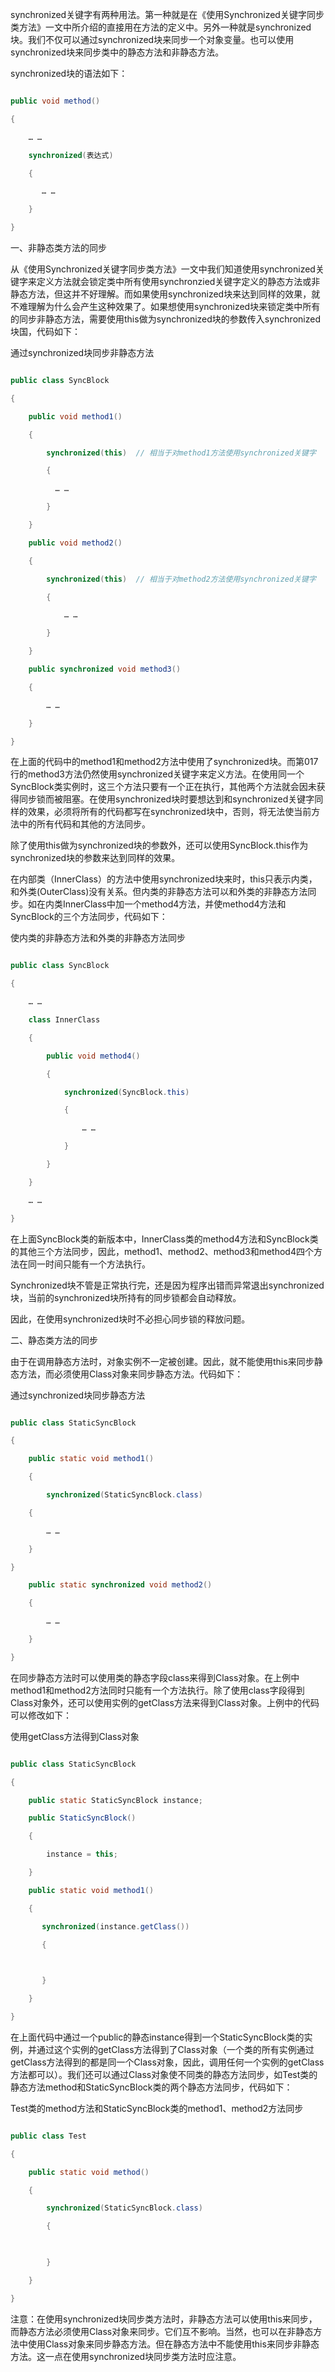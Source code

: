 synchronized关键字有两种用法。第一种就是在《使用Synchronized关键字同步类方法》一文中所介绍的直接用在方法的定义中。另外一种就是synchronized块。我们不仅可以通过synchronized块来同步一个对象变量。也可以使用synchronized块来同步类中的静态方法和非静态方法。
synchronized块的语法如下：
```java  
public void method()  
{  
    … …  
    synchronized(表达式)  
    {  
       … …  
    }  
} 
```
一、非静态类方法的同步    
从《使用Synchronized关键字同步类方法》一文中我们知道使用synchronized关键字来定义方法就会锁定类中所有使用synchronzied关键字定义的静态方法或非静态方法，但这并不好理解。而如果使用synchronized块来达到同样的效果，就不难理解为什么会产生这种效果了。如果想使用synchronized块来锁定类中所有的同步非静态方法，需要使用this做为synchronized块的参数传入synchronized块国，代码如下：
通过synchronized块同步非静态方法
```java  
public class SyncBlock  
{  
    public void method1()  
    {  
        synchronized(this)  // 相当于对method1方法使用synchronized关键字  
        {  
          … …  
		}  
	}  
	public void method2()  
	{  
		synchronized(this)  // 相当于对method2方法使用synchronized关键字  
		{  
			… …  
		}  
	}  
	public synchronized void method3()    
	{  
		… …  
	}  
} 
```
在上面的代码中的method1和method2方法中使用了synchronized块。而第017行的method3方法仍然使用synchronized关键字来定义方法。在使用同一个SyncBlock类实例时，这三个方法只要有一个正在执行，其他两个方法就会因未获得同步锁而被阻塞。在使用synchronized块时要想达到和synchronized关键字同样的效果，必须将所有的代码都写在synchronized块中，否则，将无法使当前方法中的所有代码和其他的方法同步。
除了使用this做为synchronized块的参数外，还可以使用SyncBlock.this作为synchronized块的参数来达到同样的效果。
在内部类（InnerClass）的方法中使用synchronized块来时，this只表示内类，和外类(OuterClass)没有关系。但内类的非静态方法可以和外类的非静态方法同步。如在内类InnerClass中加一个method4方法，并使method4方法和SyncBlock的三个方法同步，代码如下：
使内类的非静态方法和外类的非静态方法同步 
```java  
public class SyncBlock  
{  
    … …  
    class InnerClass  
    {  
        public void method4()  
        {  
            synchronized(SyncBlock.this)  
            {  
                … …   
            }  
        }  
    }  
    … …  
} 
```
在上面SyncBlock类的新版本中，InnerClass类的method4方法和SyncBlock类的其他三个方法同步，因此，method1、method2、method3和method4四个方法在同一时间只能有一个方法执行。
Synchronized块不管是正常执行完，还是因为程序出错而异常退出synchronized块，当前的synchronized块所持有的同步锁都会自动释放。
因此，在使用synchronized块时不必担心同步锁的释放问题。
二、静态类方法的同步
由于在调用静态方法时，对象实例不一定被创建。因此，就不能使用this来同步静态方法，而必须使用Class对象来同步静态方法。代码如下：
通过synchronized块同步静态方法 
```java  
public class StaticSyncBlock  
{  
    public static void method1()  
	{  
		synchronized(StaticSyncBlock.class)    
    {  
		… …  
    }  
}  
	public static synchronized void method2()    
    {  
		… …  
	}  
} 
```
在同步静态方法时可以使用类的静态字段class来得到Class对象。在上例中method1和method2方法同时只能有一个方法执行。除了使用class字段得到Class对象外，还可以使用实例的getClass方法来得到Class对象。上例中的代码可以修改如下：
使用getClass方法得到Class对象
```java  
public class StaticSyncBlock  
{  
	public static StaticSyncBlock instance;   
    public StaticSyncBlock()  
    {  
        instance = this;  
    }  
    public static void method1()  
    {  
       synchronized(instance.getClass())  
       {  
              
       }  
    }  
}  
```
在上面代码中通过一个public的静态instance得到一个StaticSyncBlock类的实例，并通过这个实例的getClass方法得到了Class对象（一个类的所有实例通过getClass方法得到的都是同一个Class对象，因此，调用任何一个实例的getClass方法都可以）。我们还可以通过Class对象使不同类的静态方法同步，如Test类的静态方法method和StaticSyncBlock类的两个静态方法同步，代码如下：
Test类的method方法和StaticSyncBlock类的method1、method2方法同步
```java  
public class Test  
{  
    public static void method()  
    {  
        synchronized(StaticSyncBlock.class)  
        {  
               
        }  
    }  
} 
```
注意：在使用synchronized块同步类方法时，非静态方法可以使用this来同步，而静态方法必须使用Class对象来同步。它们互不影响。当然，也可以在非静态方法中使用Class对象来同步静态方法。但在静态方法中不能使用this来同步非静态方法。这一点在使用synchronized块同步类方法时应注意。